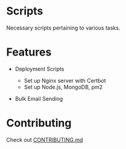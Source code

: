 # Scripts

Necessary scripts pertaining to various tasks.

# Features

- Deployment Scripts
  * Set up Nginx server with Certbot
  * Set up Node.js, MongoDB, pm2
  
 - Bulk Email Sending
 
 
 # Contributing
 
 Check out [CONTRIBUTING.md](https://github.com/csivitu/Scripts/blob/master/CONTRIBUTING.md)
